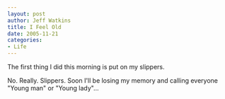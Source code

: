 ```yaml
--- 
layout: post
author: Jeff Watkins
title: I Feel Old
date: 2005-11-21
categories: 
- Life
---
```


The first thing I did this morning is put on my slippers.

No. Really. Slippers. Soon I'll be losing my memory and calling everyone "Young man" or "Young lady"...
